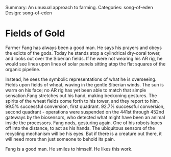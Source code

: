 Summary: An unusual approach to farming.
Categories: song-of-eden
Design: song-of-eden

# Fields of Gold

Farmer Fang has always been a good man. He says his prayers and obeys the edicts of the gods. Today he stands atop a cylindrical dry-coral tower, and looks out over the Siberian fields. If he were not wearing his AR rig, he would see lines upon lines of solar panels sitting atop the flat squares of the organic pipeline.

Instead, he sees the symbolic representations of what he is overseeing. Fields upon fields of wheat, waving in the gentle Siberian winds. The sun is warm on his face; no AR rig has yet been able to match that simple sensation.Fang stretches out his hand, making beckoning gestures. The spirits of the wheat fields come forth to his tower, and they report to him. 99.5% successful conversion, first quadrant. 92.7% successful conversion, second quadrant - operations were suspended on the 441st through 452nd gateways by the biosensors, who detected what might have been an animal inside the processors. Fang nods, gesturing again. One of his robots lopes off into the distance, to act as his hands. The ubiquitous sensors of the recycling mechanism will be his eyes. But if there is a creature out there, it will need more than just someone to behold its pain.

Fang is a good man. He smiles to himself. He likes this work.
